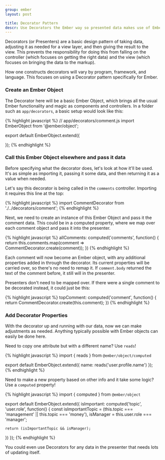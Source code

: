 ```yaml
---
group: ember
layout: post

title: Decorator Pattern
descr: Use Decorators the Ember way so presented data makes use of Ember logic
---
```


Decorators (or Presenters) are a basic design pattern of taking data, adjusting it as needed for a view layer, and then giving the result to the view. This prevents the responsibility for doing this from falling on the controller (which focuses on getting the right data) and the view (which focuses on bringing the data to the markup).

How one constructs decorators will vary by program, framework, and language. This focuses on using a Decorator pattern specifically for Ember.

### Create an Ember Object

The Decorator here will be a basic Ember Object, which brings all the usual Ember functionality and magic as components and controllers. In a folder such as `app/decorators`, a basic setup would look like this:

{% highlight javascript %}
// app/decorators/comment.js
import EmberObject from '@ember/object';

export default EmberObject.extend({

});
{% endhighlight %}

### Call this Ember Object elsewhere and pass it data

Before specifying what the decorator does, let's look at how it'll be used. It's as simple as importing it, passing it some data, and then returning it as a value when needed.

Let's say this decorator is being called in the `comments` controller. Importing it requires this line at the top:

{% highlight javascript %}
import CommentDecorator from './../decorators/comment';
{% endhighlight %}

Next, we need to create an instance of this Ember Object and pass it the comment data. This could be in a computed property, where we map over each comment object and pass it into the presenter.

{% highlight javascript %}
allComments: computed('comments', function() {
  return this.comments.map(comment => CommentDecorator.create(comment));
})
{% endhighlight %}

Each comment will now become an Ember object, with any additional properties added in through the decorator. Its current properties will be carried over, so there's no need to remap it. If `comment.body` returned the text of the comment before, it still will in the presenter.

Presenters don't need to be mapped over. If there were a single comment to be decorated instead, it could just be this:

{% highlight javascript %}
topComment: computed('comment', function() {
  return CommentDecorator.create(this.comment);
})
{% endhighlight %}

### Add Decorator Properties

With the decorator up and running with our data, now we can make adjustments as needed. Anything typically possible with Ember objects can easily be done here.

Need to copy one attribute but with a different name? Use `reads`!

{% highlight javascript %}
import { reads } from `@ember/object/computed`

export default EmberObject.extend({
  name: reads('user.profile.name')
});
{% endhighlight %}

Need to make a new property based on other info and it take some logic? Use a `computed` property!

{% highlight javascript %}
import { computed } from `@ember/object`

export default EmberObject.extend({
  isImportant: computed('topic', 'user.role', function() {
    const isImportantTopic = (this.topic === 'management' || this.topic === 'money'),
          isManager = this.user.role === 'manager';

    return (isImportantTopic && isManager);
  })
});
{% endhighlight %}

You could even use Decorators for any data in the presenter that needs lots of updating itself.
